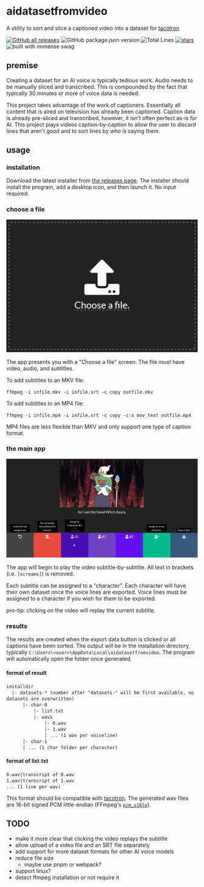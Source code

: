 # aidatasetfromvideo

A utility to sort and slice a captioned video into a dataset for [tacotron](https://github.com/keithito/tacotron)

[![GitHub all releases](https://img.shields.io/github/downloads/hexcodefff/aidatasetfromvideo/total)](https://github.com/HexCodeFFF/aidatasetfromvideo/releases)
![GitHub package.json version](https://img.shields.io/github/package-json/v/hexcodefff/aidatasetfromvideo)
![Total Lines](https://img.shields.io/tokei/lines/github/HexCodeFFF/aidatasetfromvideo)
[![stars](https://img.shields.io/github/stars/HexCodeFFF/aidatasetfromvideo?style=social)](https://github.com/HexCodeFFF/captionbot/aidatasetfromvideo)
![built with immense swag](https://img.shields.io/static/v1?label=built+with&message=pain&color=e74c3c)

## premise

Creating a dataset for an AI voice is typically tedious work. Audio needs to be manually sliced and transcribed. This is
compounded by the fact that typically 30 minutes or more of voice data is needed.

This project takes advantage of the work of captioners. Essentially all content that is aired on television has already
been captioned. Caption data is already pre-sliced and transcribed, however, it isn't often perfect as-is for AI. This
project plays videos caption-by-caption to allow the user to discard lines that aren't good and to sort lines by _who_
is saying them.

## usage

### installation

Download the latest installer from [the releases page](https://github.com/HexCodeFFF/aidatasetfromvideo/releases). The
installer should install the program, add a desktop icon, and then launch it. No input required.

### choose a file

![upload](screenshots/upload.png)

The app presents you with a "Choose a file" screen. The file _must_ have video, audio, and subtitles.

To add subtitles to an MKV file:

```shell
ffmpeg -i infile.mkv -i infile.srt -c copy outfile.mkv
```

To add subtitles to an MP4 file:

```shell
ffmpeg -i infile.mp4 -i infile.srt -c copy -c:s mov_text outfile.mp4
```

MP4 files are less flexible than MKV and only support one type of caption format.

### the main app

![app](screenshots/app.png)

The app will begin to play the video subtitle-by-subtitle. All text in brackets (i.e. `[screams]`) is removed.

Each subtitle can be assigned to a "character". Each character will have their own dataset once the voice lines are
exported. Voice lines must be assigned to a character if you wish for them to be exported.

pro-tip: clicking on the video will replay the current subtitle.

### results

The results are created when the export data button is clicked or all captions have been sorted. The output will be in
the installation directory, typically `C:\Users\<user>\AppData\Local\aidatasetfromvideo`. The program will automatically
open the folder once generated.

#### format of result

```
installdir
  |- datasets-* (number after "datasets-" will be first available, no datasets are overwritten)
      |- char-0
          |- list.txt
          |- wavs
              |- 0.wav
              |- 1.wav
              | ... (1 wav per voiceline)
      |- char-1 
      | ... (1 char folder per character)
```

#### format of list.txt

```
0.wav|transcript of 0.wav
1.wav|transcript of 1.wav
... (1 line per wav)
```

This format should be compatible with [tacotron](https://github.com/keithito/tacotron). The generated wav files are
16-bit signed PCM little-endian (FFmpeg's [`pcm_s16le`](https://trac.ffmpeg.org/wiki/audio%20types)).

## TODO

- make it more clear that clicking the video replays the subtitle
- allow upload of a video file and an SRT file separately
- add support for more dataset formats for other AI voice models
- reduce file size
    - maybe use pnpm or webpack?
- support linux?
- detect ffmpeg installation or not require it